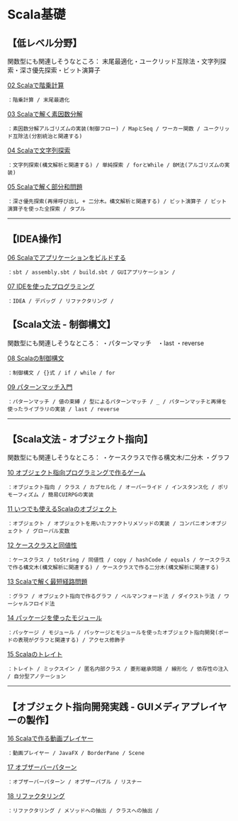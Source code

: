 # Scala基礎

## 【低レベル分野】

関数型にも関連しそうなところ： 末尾最適化・ユークリッド互除法・文字列探索・深さ優先探索・ビット演算子

<u>02 Scalaで階乗計算</u>

	：階乗計算 / 末尾最適化 

<u>03 Scalaで解く素因数分解</u>

	：素因数分解アルゴリズムの実装(制御フロー) / MapとSeq / ワーカー関数 / ユークリッド互除法(分割統治と関連する)

<u>04 Scalaで文字列探索</u>

	：文字列探索(構文解析と関連する) / 単純探索 / forとWhile / BM法(アルゴリズムの実装)

<u>05 Scalaで解く部分和問題</u>

	：深さ優先探索(再帰呼び出し + 二分木。構文解析と関連する) / ビット演算子 / ビット演算子を使った全探索 / タプル

---

## 【IDEA操作】

<u>06 Scalaでアプリケーションをビルドする</u>

	：sbt / assembly.sbt / build.sbt / GUIアプリケーション / 

<u>07 IDEを使ったプログラミング</u>

	：IDEA / デバッグ / リファクタリング / 

## 【Scala文法 - 制御構文】

関数型にも関連しそうなところ： ・パターンマッチ　・last ・reverse

<u>08 Scalaの制御構文</u>

	：制御構文 / {}式 / if / while / for

<u>09 パターンマッチ入門</u>

	：パターンマッチ / 値の束縛 / 型によるパターンマッチ / _ / パターンマッチと再帰を使ったライブラリの実装 / last / reverse

---

## 【Scala文法 - オブジェクト指向】

関数型にも関連しそうなところ： ・ケースクラスで作る構文木/二分木 ・グラフ

<u>10 オブジェクト指向プログラミングで作るゲーム</u>

	：オブジェクト指向 / クラス / カプセル化 / オーバーライド / インスタンス化 / ポリモーフィズム / 簡易CUIRPGの実装

<u>11 いつでも使えるScalaのオブジェクト</u>

	：オブジェクト / オブジェクトを用いたファクトリメソッドの実装 / コンパニオンオブジェクト / グローバル変数

<u>12 ケースクラスと同値性</u>

	：ケースクラス / toString / 同値性 / copy / hashCode / equals / ケースクラスで作る構文木(構文解析に関連する) / ケースクラスで作る二分木(構文解析に関連する)

<u>13 Scalaで解く最短経路問題</u>

	：グラフ / オブジェクト指向で作るグラフ / ベルマンフォード法 / ダイクストラ法 / ワーシャルフロイド法

<u>14 パッケージを使ったモジュール</u>

	：パッケージ / モジュール / パッケージとモジュールを使ったオブジェクト指向開発(ボードの表現がグラフと関連する) / アクセス修飾子

<u>15 Scalaのトレイト</u>

	：トレイト / ミックスイン / 匿名内部クラス / 菱形継承問題 / 線形化 / 依存性の注入 / 自分型アノテーション

---

## 【オブジェクト指向開発実践 - GUIメディアプレイヤーの製作】

<u>16 Scalaで作る動画プレイヤー</u>

	：動画プレイヤー / JavaFX / BorderPane / Scene

<u>17 オブザーバーパターン</u>

	：オブザーバーパターン / オブザーバブル / リスナー

<u>18 リファクタリング</u>

	：リファクタリング / メソッドへの抽出 / クラスへの抽出 / 